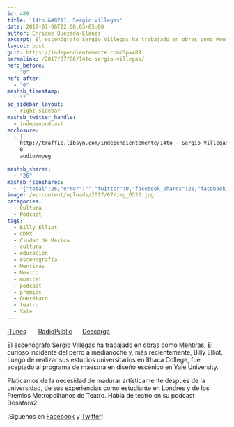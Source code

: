 ```yaml
---
id: 489
title: '14to &#8211; Sergio Villegas'
date: 2017-07-06T22:08:03-05:00
author: Enrique Quezada-Llanes
excerpt: El escenógrafo Sergio Villegas ha trabajado en obras como Mentiras, El curioso incidente del perro a medianoche y, más recientemente, Billy Elliot. Platicamos de la necesidad de madurar artísticamente después de la universidad, de sus experiencias como estudiante en Londres y de los Premios Metropolitanos de Teatro.
layout: post
guid: https://independientemente.com/?p=489
permalink: /2017/07/06/14to-sergio-villegas/
hefo_before:
  - "0"
hefo_after:
  - "0"
mashsb_timestamp:
  - ""
sq_sidebar_layout:
  - right_sidebar
mashsb_twitter_handle:
  - indepenpodcast
enclosure:
  - |
    http://traffic.libsyn.com/independientemente/14to_-_Sergio_Villegas.mp3
    0
    audio/mpeg
    
mashsb_shares:
  - "26"
mashsb_jsonshares:
  - '{"total":26,"error":"","twitter":0,"facebook_shares":26,"facebook_total":26,"facebook_likes":"26","facebook_comments":"0"}'
image: /wp-content/uploads/2017/07/img_0533.jpg
categories:
  - Cultura
  - Podcast
tags:
  - Billy Elliot
  - CDMX
  - Ciudad de México
  - cultura
  - educación
  - escenografía
  - Mentiras
  - Mexico
  - musical
  - podcast
  - premios
  - Querétaro
  - teatro
  - Yale
---
```

[iTunes](https://itunes.apple.com/us/podcast/independientemente/id1205770233?mt=2&i=1000389623551)       [RadioPublic](https://play.radiopublic.com/83436dac-7d36-421a-a12e-c22ba6e2ecc5/ep/s1!88ac2954963301eb2a4766a62bbaf8ea740f018e)      [Descarga](http://traffic.libsyn.com/independientemente/14to_-_Sergio_Villegas.mp3)

El escenógrafo Sergio Villegas ha trabajado en obras como Mentiras, El curioso incidente del perro a medianoche y, más recientemente, Billy Elliot. Luego de realizar sus estudios universitarios en Ithaca College, fue aceptado al programa de maestría en diseño escénico en Yale University.

Platicamos de la necesidad de madurar artísticamente después de la universidad, de sus experiencias como estudiante en Londres y de los Premios Metropolitanos de Teatro. Habla de teatro en su podcast Desafora2.

¡Síguenos en [Facebook](https://facebook.com/indpndntmente) y [Twitter](https://twitter.com/indepenpodcast)!